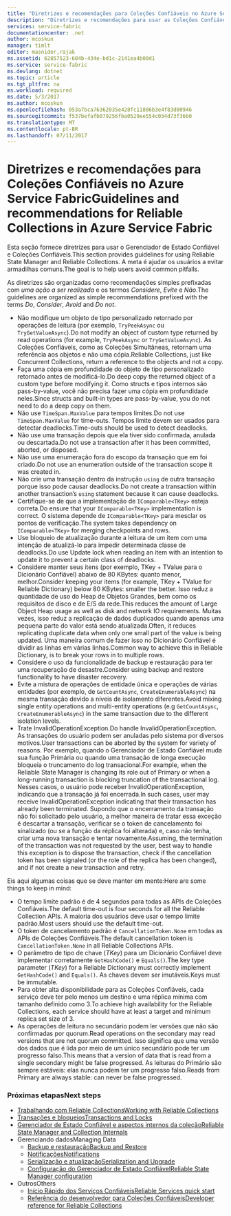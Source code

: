 ```yaml
---
title: "Diretrizes e recomendações para Coleções Confiáveis no Azure Service Fabric | Microsoft Docs"
description: "Diretrizes e recomendações para usar as Coleções Confiáveis do Service Fabric"
services: service-fabric
documentationcenter: .net
author: mcoskun
manager: timlt
editor: masnider,rajak
ms.assetid: 62857523-604b-434e-bd1c-2141ea4b00d1
ms.service: service-fabric
ms.devlang: dotnet
ms.topic: article
ms.tgt_pltfrm: na
ms.workload: required
ms.date: 5/3/2017
ms.author: mcoskun
ms.openlocfilehash: 053a7bca76362035e428fc11806b3e4f83d00946
ms.sourcegitcommit: f537befafb079256fba0529ee554c034d73f36b0
ms.translationtype: MT
ms.contentlocale: pt-BR
ms.lasthandoff: 07/11/2017
---
```

# <a name="guidelines-and-recommendations-for-reliable-collections-in-azure-service-fabric"></a><span data-ttu-id="b3fff-103">Diretrizes e recomendações para Coleções Confiáveis no Azure Service Fabric</span><span class="sxs-lookup"><span data-stu-id="b3fff-103">Guidelines and recommendations for Reliable Collections in Azure Service Fabric</span></span>
<span data-ttu-id="b3fff-104">Esta seção fornece diretrizes para usar o Gerenciador de Estado Confiável e Coleções Confiáveis.</span><span class="sxs-lookup"><span data-stu-id="b3fff-104">This section provides guidelines for using Reliable State Manager and Reliable Collections.</span></span> <span data-ttu-id="b3fff-105">A meta é ajudar os usuários a evitar armadilhas comuns.</span><span class="sxs-lookup"><span data-stu-id="b3fff-105">The goal is to help users avoid common pitfalls.</span></span>

<span data-ttu-id="b3fff-106">As diretrizes são organizadas como recomendações simples prefixadas com *uma ação a ser realizada* e os termos *Considere*, *Evite* e *Não*.</span><span class="sxs-lookup"><span data-stu-id="b3fff-106">The guidelines are organized as simple recommendations prefixed with the terms *Do*, *Consider*, *Avoid* and *Do not*.</span></span>

* <span data-ttu-id="b3fff-107">Não modifique um objeto de tipo personalizado retornado por operações de leitura (por exemplo, `TryPeekAsync` ou `TryGetValueAsync`).</span><span class="sxs-lookup"><span data-stu-id="b3fff-107">Do not modify an object of custom type returned by read operations (for example, `TryPeekAsync` or `TryGetValueAsync`).</span></span> <span data-ttu-id="b3fff-108">As Coleções Confiáveis, como as Coleções Simultâneas, retornam uma referência aos objetos e não uma cópia.</span><span class="sxs-lookup"><span data-stu-id="b3fff-108">Reliable Collections, just like Concurrent Collections, return a reference to the objects and not a copy.</span></span>
* <span data-ttu-id="b3fff-109">Faça uma cópia em profundidade do objeto de tipo personalizado retornado antes de modificá-lo.</span><span class="sxs-lookup"><span data-stu-id="b3fff-109">Do deep copy the returned object of a custom type before modifying it.</span></span> <span data-ttu-id="b3fff-110">Como structs e tipos internos são pass-by-value, você não precisa fazer uma cópia em profundidade neles.</span><span class="sxs-lookup"><span data-stu-id="b3fff-110">Since structs and built-in types are pass-by-value, you do not need to do a deep copy on them.</span></span>
* <span data-ttu-id="b3fff-111">Não use `TimeSpan.MaxValue` para tempos limites.</span><span class="sxs-lookup"><span data-stu-id="b3fff-111">Do not use `TimeSpan.MaxValue` for time-outs.</span></span> <span data-ttu-id="b3fff-112">Tempos limite devem ser usados para detectar deadlocks.</span><span class="sxs-lookup"><span data-stu-id="b3fff-112">Time-outs should be used to detect deadlocks.</span></span>
* <span data-ttu-id="b3fff-113">Não use uma transação depois que ela tiver sido confirmada, anulada ou descartada.</span><span class="sxs-lookup"><span data-stu-id="b3fff-113">Do not use a transaction after it has been committed, aborted, or disposed.</span></span>
* <span data-ttu-id="b3fff-114">Não use uma enumeração fora do escopo da transação que em foi criado.</span><span class="sxs-lookup"><span data-stu-id="b3fff-114">Do not use an enumeration outside of the transaction scope it was created in.</span></span>
* <span data-ttu-id="b3fff-115">Não crie uma transação dentro da instrução `using` de outra transação porque isso pode causar deadlocks.</span><span class="sxs-lookup"><span data-stu-id="b3fff-115">Do not create a transaction within another transaction’s `using` statement because it can cause deadlocks.</span></span>
* <span data-ttu-id="b3fff-116">Certifique-se de que a implementação de `IComparable<TKey>` esteja correta.</span><span class="sxs-lookup"><span data-stu-id="b3fff-116">Do ensure that your `IComparable<TKey>` implementation is correct.</span></span> <span data-ttu-id="b3fff-117">O sistema depende de `IComparable<TKey>` para mesclar os pontos de verificação.</span><span class="sxs-lookup"><span data-stu-id="b3fff-117">The system takes dependency on `IComparable<TKey>` for merging checkpoints and rows.</span></span>
* <span data-ttu-id="b3fff-118">Use bloqueio de atualização durante a leitura de um item com uma intenção de atualizá-lo para impedir determinada classe de deadlocks.</span><span class="sxs-lookup"><span data-stu-id="b3fff-118">Do use Update lock when reading an item with an intention to update it to prevent a certain class of deadlocks.</span></span>
* <span data-ttu-id="b3fff-119">Considere manter seus itens (por exemplo, TKey + TValue para o Dicionário Confiável) abaixo de 80 KBytes: quanto menor, melhor.</span><span class="sxs-lookup"><span data-stu-id="b3fff-119">Consider keeping your items (for example, TKey + TValue for Reliable Dictionary) below 80 KBytes: smaller the better.</span></span> <span data-ttu-id="b3fff-120">Isso reduz a quantidade de uso do Heap de Objetos Grandes, bem como os requisitos de disco e de E/S da rede.</span><span class="sxs-lookup"><span data-stu-id="b3fff-120">This reduces the amount of Large Object Heap usage as well as disk and network IO requirements.</span></span> <span data-ttu-id="b3fff-121">Muitas vezes, isso reduz a replicação de dados duplicados quando apenas uma pequena parte do valor está sendo atualizada.</span><span class="sxs-lookup"><span data-stu-id="b3fff-121">Often, it reduces replicating duplicate data when only one small part of the value is being updated.</span></span> <span data-ttu-id="b3fff-122">Uma maneira comum de fazer isso no Dicionário Confiável é dividir as linhas em várias linhas.</span><span class="sxs-lookup"><span data-stu-id="b3fff-122">Common way to achieve this in Reliable Dictionary, is to break your rows in to multiple rows.</span></span>
* <span data-ttu-id="b3fff-123">Considere o uso da funcionalidade de backup e restauração para ter uma recuperação de desastre.</span><span class="sxs-lookup"><span data-stu-id="b3fff-123">Consider using backup and restore functionality to have disaster recovery.</span></span>
* <span data-ttu-id="b3fff-124">Evite a mistura de operações de entidade única e operações de várias entidades (por exemplo, de `GetCountAsync`, `CreateEnumerableAsync`) na mesma transação devido a níveis de isolamento diferentes.</span><span class="sxs-lookup"><span data-stu-id="b3fff-124">Avoid mixing single entity operations and multi-entity operations (e.g `GetCountAsync`, `CreateEnumerableAsync`) in the same transaction due to the different isolation levels.</span></span>
* <span data-ttu-id="b3fff-125">Trate InvalidOperationException.</span><span class="sxs-lookup"><span data-stu-id="b3fff-125">Do handle InvalidOperationException.</span></span> <span data-ttu-id="b3fff-126">As transações do usuário podem ser anuladas pelo sistema por diversos motivos.</span><span class="sxs-lookup"><span data-stu-id="b3fff-126">User transactions can be aborted by the system for variety of reasons.</span></span> <span data-ttu-id="b3fff-127">Por exemplo, quando o Gerenciador de Estado Confiável muda sua função Primária ou quando uma transação de longa execução bloqueia o truncamento do log transacional.</span><span class="sxs-lookup"><span data-stu-id="b3fff-127">For example, when the Reliable State Manager is changing its role out of Primary or when a long-running transaction is blocking truncation of the transactional log.</span></span> <span data-ttu-id="b3fff-128">Nesses casos, o usuário pode receber InvalidOperationException, indicando que a transação já foi encerrada.</span><span class="sxs-lookup"><span data-stu-id="b3fff-128">In such cases, user may receive InvalidOperationException indicating that their transaction has already been terminated.</span></span> <span data-ttu-id="b3fff-129">Supondo que o encerramento da transação não foi solicitado pelo usuário, a melhor maneira de tratar essa exceção é descartar a transação, verificar se o token de cancelamento foi sinalizado (ou se a função da réplica foi alterada) e, caso não tenha, criar uma nova transação e tentar novamente.</span><span class="sxs-lookup"><span data-stu-id="b3fff-129">Assuming, the termination of the transaction was not requested by the user, best way to handle this exception is to dispose the transaction, check if the cancellation token has been signaled (or the role of the replica has been changed), and if not create a new transaction and retry.</span></span>  

<span data-ttu-id="b3fff-130">Eis aqui algumas coisas que se deve manter em mente:</span><span class="sxs-lookup"><span data-stu-id="b3fff-130">Here are some things to keep in mind:</span></span>

* <span data-ttu-id="b3fff-131">O tempo limite padrão é de 4 segundos para todas as APIs de Coleções Confiáveis.</span><span class="sxs-lookup"><span data-stu-id="b3fff-131">The default time-out is four seconds for all the Reliable Collection APIs.</span></span> <span data-ttu-id="b3fff-132">A maioria dos usuários deve usar o tempo limite padrão.</span><span class="sxs-lookup"><span data-stu-id="b3fff-132">Most users should use the default time-out.</span></span>
* <span data-ttu-id="b3fff-133">O token de cancelamento padrão é `CancellationToken.None` em todas as APIs de Coleções Confiáveis.</span><span class="sxs-lookup"><span data-stu-id="b3fff-133">The default cancellation token is `CancellationToken.None` in all Reliable Collections APIs.</span></span>
* <span data-ttu-id="b3fff-134">O parâmetro de tipo de chave (*TKey*) para um Dicionário Confiável deve implementar corretamente `GetHashCode()` e `Equals()`.</span><span class="sxs-lookup"><span data-stu-id="b3fff-134">The key type parameter (*TKey*) for a Reliable Dictionary must correctly implement `GetHashCode()` and `Equals()`.</span></span> <span data-ttu-id="b3fff-135">As chaves devem ser imutáveis.</span><span class="sxs-lookup"><span data-stu-id="b3fff-135">Keys must be immutable.</span></span>
* <span data-ttu-id="b3fff-136">Para obter alta disponibilidade para as Coleções Confiáveis, cada serviço deve ter pelo menos um destino e uma réplica mínima com tamanho definido como 3.</span><span class="sxs-lookup"><span data-stu-id="b3fff-136">To achieve high availability for the Reliable Collections, each service should have at least a target and minimum replica set size of 3.</span></span>
* <span data-ttu-id="b3fff-137">As operações de leitura no secundário podem ler versões que não são confirmadas por quorum.</span><span class="sxs-lookup"><span data-stu-id="b3fff-137">Read operations on the secondary may read versions that are not quorum committed.</span></span>
  <span data-ttu-id="b3fff-138">Isso significa que uma versão dos dados que é lida por meio de um único secundário pode ter um progresso falso.</span><span class="sxs-lookup"><span data-stu-id="b3fff-138">This means that a version of data that is read from a single secondary might be false progressed.</span></span>
  <span data-ttu-id="b3fff-139">As leituras do Primário são sempre estáveis: elas nunca podem ter um progresso falso.</span><span class="sxs-lookup"><span data-stu-id="b3fff-139">Reads from Primary are always stable: can never be false progressed.</span></span>

### <a name="next-steps"></a><span data-ttu-id="b3fff-140">Próximas etapas</span><span class="sxs-lookup"><span data-stu-id="b3fff-140">Next steps</span></span>
* [<span data-ttu-id="b3fff-141">Trabalhando com Reliable Collections</span><span class="sxs-lookup"><span data-stu-id="b3fff-141">Working with Reliable Collections</span></span>](service-fabric-work-with-reliable-collections.md)
* [<span data-ttu-id="b3fff-142">Transações e bloqueios</span><span class="sxs-lookup"><span data-stu-id="b3fff-142">Transactions and Locks</span></span>](service-fabric-reliable-services-reliable-collections-transactions-locks.md)
* [<span data-ttu-id="b3fff-143">Gerenciador de Estado Confiável e aspectos internos da coleção</span><span class="sxs-lookup"><span data-stu-id="b3fff-143">Reliable State Manager and Collection Internals</span></span>](service-fabric-reliable-services-reliable-collections-internals.md)
* <span data-ttu-id="b3fff-144">Gerenciando dados</span><span class="sxs-lookup"><span data-stu-id="b3fff-144">Managing Data</span></span>
  * [<span data-ttu-id="b3fff-145">Backup e restauração</span><span class="sxs-lookup"><span data-stu-id="b3fff-145">Backup and Restore</span></span>](service-fabric-reliable-services-backup-restore.md)
  * [<span data-ttu-id="b3fff-146">Notificações</span><span class="sxs-lookup"><span data-stu-id="b3fff-146">Notifications</span></span>](service-fabric-reliable-services-notifications.md)
  * [<span data-ttu-id="b3fff-147">Serialização e atualização</span><span class="sxs-lookup"><span data-stu-id="b3fff-147">Serialization and Upgrade</span></span>](service-fabric-application-upgrade-data-serialization.md)
  * [<span data-ttu-id="b3fff-148">Configuração do Gerenciador de Estado Confiável</span><span class="sxs-lookup"><span data-stu-id="b3fff-148">Reliable State Manager configuration</span></span>](service-fabric-reliable-services-configuration.md)
* <span data-ttu-id="b3fff-149">Outros</span><span class="sxs-lookup"><span data-stu-id="b3fff-149">Others</span></span>
  * [<span data-ttu-id="b3fff-150">Início Rápido dos Serviços Confiáveis</span><span class="sxs-lookup"><span data-stu-id="b3fff-150">Reliable Services quick start</span></span>](service-fabric-reliable-services-quick-start.md)
  * [<span data-ttu-id="b3fff-151">Referência do desenvolvedor para Coleções Confiáveis</span><span class="sxs-lookup"><span data-stu-id="b3fff-151">Developer reference for Reliable Collections</span></span>](https://msdn.microsoft.com/library/azure/microsoft.servicefabric.data.collections.aspx)
